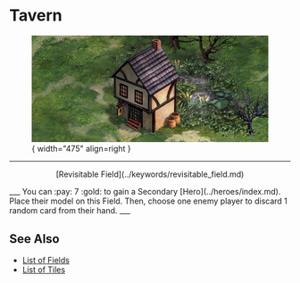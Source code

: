 # Tavern

<figure markdown="span">

![Tavern Map Location](../assets/locations-tavern.webp){ width="475" align=right }

</figure>

___
<p style="text-align: center;" markdown>[Revisitable Field](../keywords/revisitable_field.md)</p>
___
You can :pay: 7 :gold: to gain a Secondary [Hero](../heroes/index.md). Place their model on this Field. Then, choose one enemy player to discard 1 random card from their hand.
___


## See Also

- [List of Fields](index.md)
- [List of Tiles](../tiles/index.md)
